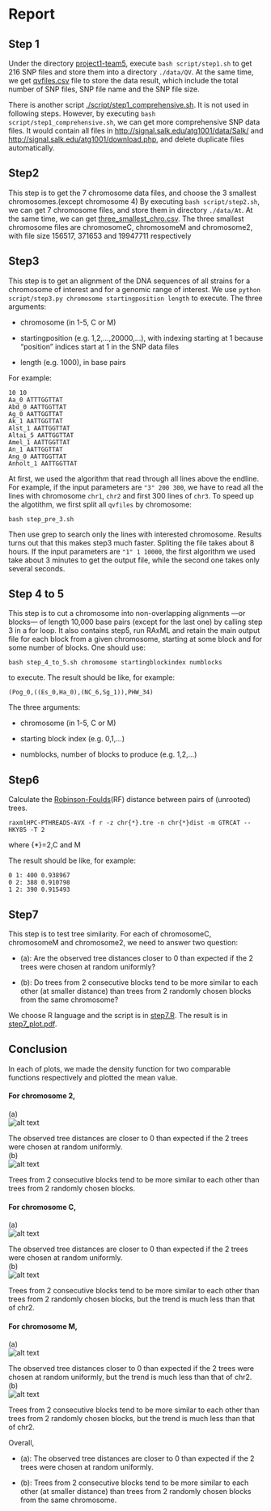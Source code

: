 # Report
## Step 1
Under the directory [project1-team5](https://github.com/guanyunie/stat679work/tree/master/final_project), execute `bash script/step1.sh` to get 216 SNP files and store them into a directory `./data/QV`. At the same time, we get [qvfiles.csv](https://github.com/guanyunie/stat679work/blob/master/final_project/result/qvfiles.csv) file to store the data result, which include the total number of SNP files, SNP file name and the SNP file size.

There is another script [./script/step1_comprehensive.sh](https://github.com/guanyunie/stat679work/blob/master/final_project/script/step1_comprehensive.sh). It is not used in following steps. However, by executing `bash script/step1_comprehensive.sh`, we can get more comprehensive SNP data files. It would contain all files in <http://signal.salk.edu/atg1001/data/Salk/> and <http://signal.salk.edu/atg1001/download.php>, and delete duplicate files automatically.


## Step2
This step is to get the 7 chromosome data files, and choose the 3 smallest chromosomes.(except chromosome 4)
By executing `bash script/step2.sh`, we can get 7 chromosome files, and store them in directory `./data/At`. At the same time, we can get [three_smallest_chro.csv](https://github.com/guanyunie/stat679work/blob/master/final_project/result/three_smallest_chro.csv). The three smallest chromosome files are chromosomeC, chromosomeM and chromosome2, with file size 156517, 371653 and 19947711 respectively


## Step3
This step is to get an alignment of the DNA sequences of all strains for a chromosome of interest and for a genomic range of interest. We use `python script/step3.py chromosome startingposition length` to execute. The three arguments:

- chromosome (in 1-5, C or M)

- startingposition (e.g. 1,2,…,20000,…), with indexing starting at 1 because “position” indices start at 1 in the SNP data files

- length (e.g. 1000), in base pairs

For example:

    10 10
    Aa_0 ATTTGGTTAT
    Abd_0 AATTGGTTAT
    Ag_0 AATTGGTTAT
    Ak_1 AATTGGTTAT
    Alst_1 AATTGGTTAT
    Altai_5 AATTGGTTAT
    Amel_1 AATTGGTTAT
    An_1 AATTGGTTAT
    Ang_0 AATTGGTTAT
    Anholt_1 AATTGGTTAT

At first, we used the algorithm that read through all lines above the endline. For example, if the input parameters are `"3" 200 300`, we have to read all the lines with chromosome `chr1`, `chr2` and first 300 lines of `chr3`. To speed up the algotithm, we first split all `qvfiles` by chromosome:
```shell
bash step_pre_3.sh
```
Then use grep to search only the lines with interested chromosome. Results turns out that this makes step3 much faster. Spliting the file takes about 8 hours. If the input parameters are `"1" 1 10000`, the first algorithm we used take about 3 minutes to get the output file, while the second one takes only several seconds.

## Step 4 to 5
This step is to cut a chromosome into non-overlapping alignments —or blocks— of length 10,000 base pairs (except for the last one) by calling step 3 in a for loop. It also contains step5, run RAxML and retain the main output file for each block from a given chromosome, starting at some block and for some number of blocks. One should use:
```shell
bash step_4_to_5.sh chromosome startingblockindex numblocks
```
to execute. The result should be like, for example:

    (Pog_0,((Es_0,Ha_0),(NC_6,Sg_1)),PHW_34)

The three arguments:

- chromosome (in 1-5, C or M)

- starting block index (e.g. 0,1,…)

- numblocks, number of blocks to produce (e.g. 1,2,…)

## Step6
Calculate the [Robinson-Foulds](https://en.wikipedia.org/wiki/Robinson–Foulds_metric)(RF) distance between pairs of (unrooted) trees.

```shell
raxmlHPC-PTHREADS-AVX -f r -z chr{*}.tre -n chr{*}dist -m GTRCAT --HKY85 -T 2
```
where {*}=2,C and M

The result should be like, for example:

    0 1: 400 0.938967
    0 2: 388 0.910798
    1 2: 390 0.915493


## Step7
This step is to test tree similarity. For each of chromosomeC, chromosomeM and chromosome2, we need to answer two question:

- (a): Are the observed tree distances closer to 0 than expected if the 2 trees were chosen at random uniformly?

- (b): Do trees from 2 consecutive blocks tend to be more similar to each other (at smaller distance) than trees from 2 randomly chosen blocks from the same chromosome?

We choose R language and the script is in [step7.R](https://github.com/guanyunie/stat679work/blob/master/final_project/script/step7.R). The result is in [step7_plot.pdf](https://github.com/guanyunie/stat679work/blob/master/final_project/result/step7_plot.pdf).


## Conclusion

In each of plots, we made the density function for two comparable functions respectively and plotted the mean value.
#### For chromosome 2,  
(a)  
![alt text](https://github.com/UWMadison-computingtools/project1-team5/blob/master/result/chr2a.jpeg)

The observed tree distances are closer to 0 than expected if the 2 trees were chosen at random uniformly.  
(b)  
![alt text](https://github.com/UWMadison-computingtools/project1-team5/blob/master/result/chr2b.jpeg)

Trees from 2 consecutive blocks tend to be more similar to each other than trees from 2 randomly chosen blocks.   

#### For chromosome C,
(a)  
![alt text](https://github.com/guanyunie/stat679work/blob/master/final_project/result/chrCa.jpeg)

The observed tree distances are closer to 0 than expected if the 2 trees were chosen at random uniformly.  
(b)  
![alt text](https://github.com/guanyunie/stat679work/blob/master/final_project/result/chrCb.jpeg)

Trees from 2 consecutive blocks tend to be more similar to each other than trees from 2 randomly chosen blocks, but the trend is much less than that of chr2.  

#### For chromosome M,
(a)  
![alt text](https://github.com/guanyunie/stat679work/blob/master/final_project/result/chrMa.jpeg)

The observed tree distances closer to 0 than expected if the 2 trees were chosen at random uniformly, but the trend is much less than that of chr2.  
(b)  
![alt text](https://github.com/guanyunie/stat679work/blob/master/final_project/result/chrMb.jpeg)

Trees from 2 consecutive blocks tend to be more similar to each other than trees from 2 randomly chosen blocks, but the trend is much less than that of chr2.

Overall,  

- (a): The observed tree distances are closer to 0 than expected if the 2 trees were chosen at random uniformly.

- (b): Trees from 2 consecutive blocks tend to be more similar to each other (at smaller distance) than trees from 2 randomly chosen blocks from the same chromosome.
